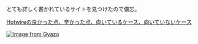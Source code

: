 とても詳しく書かれているサイトを見つけたので備忘。

[Hotwireの良かった点、辛かった点、向いているケース、向いていないケース](https://nekorails.hatenablog.com/#Hotwire%E3%81%AE%E3%83%87%E3%83%A2)


[![Image from 
Gyazo](https://i.gyazo.com/33bde74435805a3cf419be0d65b733ee.png)](https://gyazo.com/33bde74435805a3cf419be0d65b733ee)



